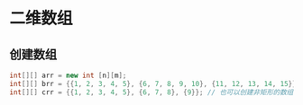
二维数组
====


创建数组
----



```java
int[][] arr = new int [n][m];
int[][] brr = {{1, 2, 3, 4, 5}, {6, 7, 8, 9, 10}, {11, 12, 13, 14, 15}}; // 3 行 5 列
int[][] crr = {{1, 2, 3, 4, 5}, {6, 7, 8}, {9}}; // 也可以创建非矩形的数组

```

